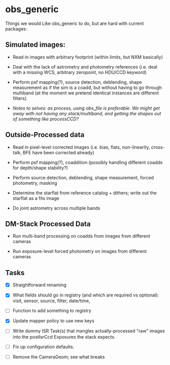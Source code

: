 # obs_generic

Things we would Like obs_generic to do, but are hard with current packages:

## Simulated images:

* Read in images with arbitrary footprint (within limits, but NXM basically)

* Deal with the lack of astrometry and photometry references (i.e. deal with a missing WCS, arbitrary zeropoint, no HDU/CCD keyword)

* Perform psf mapping(?), source detection, deblending, shape measurement as if the sim is a coadd, but without having to go through multiband (at the moment we pretend identical instances are different filters).

* *Notes to selves: as process, using obs_file is preferable. We might get away with not having any stack/multiband, and getting the shapes out of something like processCCD?*


## Outside-Processed data

* Read in pixel-level corrected images (i.e. bias, flats, non-linearity, cross-talk, BFE have been corrected already)

* Perform psf mapping(?), coaddition (possibly handling different coadds for depth/shape stability?)

* Perform source detection, deblending, shape measurement, forced photometry, masking

* Determine the starflat from reference catalog + dithers; write out the starflat as a fits image 

* Do joint astrometry across multiple bands


## DM-Stack Processed Data

* Run multi-band processing on coadds from images from different cameras

* Run exposure-level forced photometry on images from different cameras


## Tasks

- [x] Straightforward renaming

- [x] What fields should go in registry (and which are required vs optional): visit, sensor, source, filter, date/time,

- [ ] Function to add something to registry

- [x] Update mapper policy to use new keys

- [ ] Write dummy ISR Task(s) that mangles actually-processed "raw" images into the postIsrCcd Exposures the stack expects.

- [ ] Fix up configuration defaults.

- [ ] Remove the CameraGeom; see what breaks
